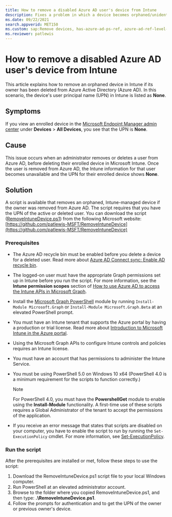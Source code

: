 ```yaml
---
title: How to remove a disabled Azure AD user's device from Intune
description: Fixes a problem in which a device becomes orphaned/unidentifiable if its owner is removed from Azure Active Directory before the device is removed from Microsoft Intune.
ms.date: 09/22/2021
search.appverid: MET150
ms.custom: sap:Remove devices, has-azure-ad-ps-ref, azure-ad-ref-level-one-done
ms.reviewer: patlewis
---
```


# How to remove a disabled Azure AD user's device from Intune

This article explains how to remove an orphaned device in Intune if its owner has been deleted from Azure Active Directory (Azure AD). In this scenario, the device's user principal name (UPN) in Intune is listed as **None**.

## Symptoms

If you view an enrolled device in the [Microsoft Endpoint Manager admin center](https://go.microsoft.com/fwlink/?linkid=2109431) under **Devices** > **All Devices**, you see that the UPN is **None**.

## Cause

This issue occurs when an administrator removes or deletes a user from Azure AD, before deleting their enrolled device in Microsoft Intune. Once the user is removed from Azure AD, the Intune information for that user becomes unavailable and the UPN for their enrolled device shows **None**.

## Solution

A script is available that removes an orphaned, Intune-managed device if the owner was removed from Azure AD. The script requires that you have the UPN of the active or deleted user. You can download the script ([RemoveIntuneDevice.ps1](https://github.com/patlewis-MSFT/RemoveIntuneDevice/blob/master/RemoveIntuneDevice.ps1)) from the following Microsoft website:  
[https://github.com/patlewis-MSFT/RemoveIntuneDevice](https://github.com/patlewis-MSFT/RemoveIntuneDevice)

### Prerequisites

- The Azure AD recycle bin must be enabled before you delete a device for a deleted user. Read more about [Azure AD Connect sync: Enable AD recycle bin](/azure/active-directory/hybrid/how-to-connect-sync-recycle-bin).

- The logged-on user must have the appropriate Graph permissions set up in Intune before you run the script. For more information, see the **Intune permission scopes** section of [How to use Azure AD to access the Intune APIs in Microsoft Graph](/mem/intune/developer/intune-graph-apis#intune-permission-scopes).

- Install the [Microsoft Graph PowerShell](/powershell/microsoftgraph/overview) module by running `Install-Module Microsoft.Graph` or `Install-Module Microsoft.Graph.Beta` at an elevated PowerShell prompt.

- You must have an Intune tenant that supports the Azure portal by having a production or trial license. Read more about [Introduction to Microsoft Intune in the Azure portal](/mem/intune/fundamentals/what-is-intune).

- Using the Microsoft Graph APIs to configure Intune controls and policies requires an Intune license.
- You must have an account that has permissions to administer the Intune Service.

- You must be using PowerShell 5.0 on Windows 10 x64 (PowerShell 4.0 is a minimum requirement for the scripts to function correctly.)

    > [!NOTE]
    > For PowerShell 4.0, you must have the **PowershellGet** module to enable using the **Install-Module** functionality. A first-time use of these scripts requires a Global Administrator of the tenant to accept the permissions of the application.

- If you receive an error message that states that scripts are disabled on your computer, you have to enable the script to run by running the `Set-ExecutionPolicy` cmdlet. For more information, see [Set-ExecutionPolicy](/powershell/module/microsoft.powershell.security/set-executionpolicy).

### Run the script

After the prerequisites are installed or met, follow these steps to use the script:

1. Download the RemoveIntuneDevice.ps1 script file to your local Windows computer.
1. Run PowerShell at an elevated administrator account.
1. Browse to the folder where you copied RemoveIntuneDevice.ps1, and then type: **.\RemoveIntuneDevice.ps1**.
1. Follow the prompts for authentication and to get the UPN of the owner or previous owner's device.
